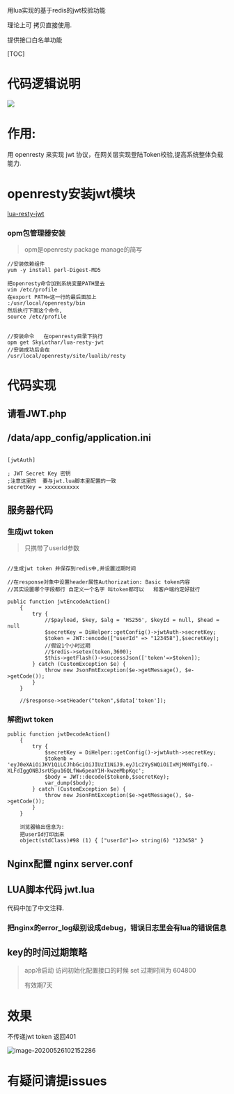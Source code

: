 用lua实现的基于redis的jwt校验功能

理论上可 拷贝直接使用.

提供接口白名单功能

[TOC]



# 代码逻辑说明




![](http://qa3sq0khl.bkt.clouddn.com/535DF905-8E16-431a-A9A6-34B67230D20D.png)


# 作用:

用 openresty 来实现 jwt 协议，在网关层实现登陆Token校验,提高系统整体负载能力.



# openresty安装jwt模块

 [lua-resty-jwt](https://github.com/SkyLothar/lua-resty-jwt) 



### opm包管理器安装

> opm是openresty package manage的简写



```
//安装依赖组件
yum -y install perl-Digest-MD5

把openresty命令加到系统变量PATH里去
vim /etc/profile
在export PATH=这一行的最后面加上
:/usr/local/openresty/bin
然后执行下面这个命令,
source /etc/profile


//安装命令   在openresty目录下执行
opm get SkyLothar/lua-resty-jwt
//安装成功后会在
/usr/local/openresty/site/lualib/resty
```





# 代码实现

##  请看JWT.php

## /data/app_config/application.ini

```

[jwtAuth]

; JWT Secret Key 密钥
;注意这里的  要与jwt.lua脚本里配置的一致
secretKey = xxxxxxxxxxx

```

## 服务器代码

### 生成jwt token

> 只携带了userId参数

```

//生成jwt token 并保存到redis中,并设置过期时间

//在response对象中设置header属性Authorization: Basic token内容
//其实设置哪个字段都行 自定义一个名字 叫token都可以   和客户端约定好就行

public function jwtEncodeAction()
    {
        try {
            //$payload, $key, $alg = 'HS256', $keyId = null, $head = null
            $secretKey = DiHelper::getConfig()->jwtAuth->secretKey;
            $token = JWT::encode(["userId" => "123458"],$secretKey);
            //假设1个小时过期
            //$redis->setex(token,3600);
            $this->getFlash()->successJson(['token'=>$token]);
        } catch (CustomException $e) {
            throw new JsonFmtException($e->getMessage(), $e->getCode());
        }
    }
    
    //$response->setHeader("token",$data['token']);
```

### 解密jwt token

```
public function jwtDecodeAction()
    {
        try {
            $secretKey = DiHelper::getConfig()->jwtAuth->secretKey;
            $tokenb = 'eyJ0eXAiOiJKV1QiLCJhbGciOiJIUzI1NiJ9.eyJ1c2VySWQiOiIxMjM0NTgifQ.-XLFdIggONBJsrUSpu16QLfWw6peaY1H-kwzeMbpKqc';
            $body = JWT::decode($tokenb,$secretKey);
            var_dump($body);
        } catch (CustomException $e) {
            throw new JsonFmtException($e->getMessage(), $e->getCode());
        }
    }
    
    浏览器输出信息为: 
    把userId打印出来
    object(stdClass)#98 (1) { ["userId"]=> string(6) "123458" }
```

## Nginx配置  nginx server.conf



## LUA脚本代码  jwt.lua  

代码中加了中文注释.

### 把nginx的error_log级别设成debug，错误日志里会有lua的错误信息



## key的时间过期策略

> app冷启动  访问初始化配置接口的时候   set 过期时间为 604800  
>
> 有效期7天    



# 效果

不传递jwt token  返回401

![image-20200526102152286](http://qa3sq0khl.bkt.clouddn.com/image-20200526102152286.png)

# 有疑问请提issues 